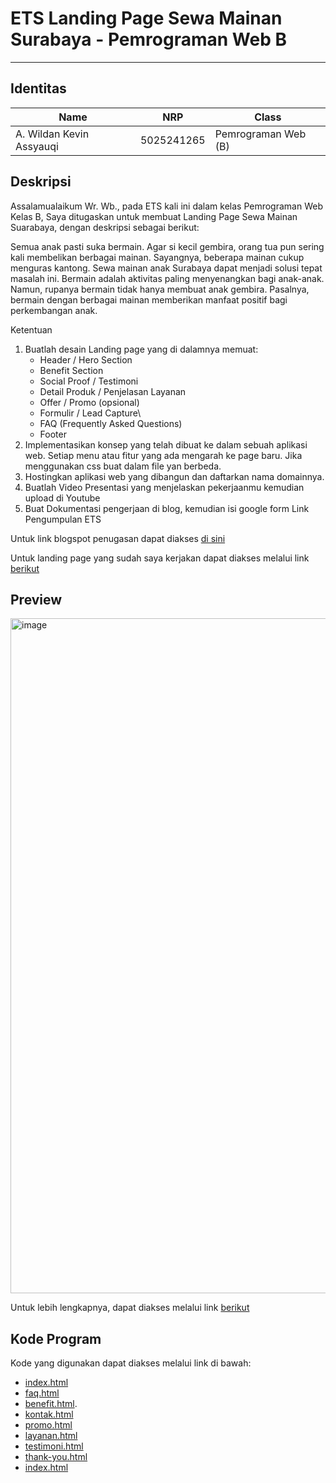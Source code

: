 # ETS Landing Page Sewa Mainan Surabaya - Pemrograman Web B

---
## Identitas
| Name | NRP | Class |
| ---- | --- | ----- |
| A. Wildan Kevin Assyauqi  | 5025241265 | Pemrograman Web (B) |

## Deskripsi
Assalamualaikum Wr. Wb., pada ETS kali ini dalam kelas Pemrograman Web Kelas B, Saya ditugaskan untuk membuat Landing Page Sewa Mainan Suarabaya, dengan deskripsi sebagai berikut:

Semua anak pasti suka bermain. Agar si kecil gembira, orang tua pun sering kali membelikan berbagai mainan. Sayangnya, beberapa mainan cukup menguras kantong. Sewa mainan anak Surabaya dapat menjadi solusi tepat masalah ini. Bermain adalah aktivitas paling menyenangkan bagi anak-anak. Namun, rupanya bermain tidak hanya membuat anak gembira. Pasalnya, bermain dengan berbagai mainan memberikan manfaat positif bagi perkembangan anak. 

Ketentuan
1. Buatlah desain Landing page yang di dalamnya memuat:
   - Header / Hero Section
   - Benefit Section
   - Social Proof / Testimoni
   - Detail Produk / Penjelasan Layanan
   - Offer / Promo (opsional)
   - Formulir / Lead Capture\
   - FAQ (Frequently Asked Questions)
   - Footer
2. Implementasikan konsep yang telah dibuat ke dalam sebuah aplikasi web. Setiap menu atau fitur yang ada mengarah ke page baru. Jika menggunakan css buat dalam file yan berbeda.
3. Hostingkan aplikasi web yang dibangun dan daftarkan nama domainnya.
4. Buatlah Video Presentasi yang menjelaskan pekerjaanmu kemudian upload di Youtube
5. Buat Dokumentasi pengerjaan di blog, kemudian isi google form  Link Pengumpulan ETS

Untuk link blogspot penugasan dapat diakses [di sini](https://fajarbaskoro.blogspot.com/2025/10/mainan.html)

Untuk landing page yang sudah saya kerjakan dapat diakses melalui link [berikut](https://wildankev.github.io/pweb-ets-265/)

## Preview
<img width="1920" height="1080" alt="image" src="https://github.com/user-attachments/assets/d1a26ac1-295c-42a5-80b9-1fe7f8abf461" />

Untuk lebih lengkapnya, dapat diakses melalui link [berikut](https://wildankev.github.io/pweb-ets-265/)

## Kode Program
Kode yang digunakan dapat diakses melalui link di bawah:
- [index.html](code/index.html)
- [faq.html](code/faq.html)
- [benefit.html](code/benefit.html).
- [kontak.html](code/kontak.html)
- [promo.html](code/promo.html)
- [layanan.html](code/layanan.html)
- [testimoni.html](code/testimoni.html)
- [thank-you.html](code/thank-you.html)
- [index.html](code/index.html)
